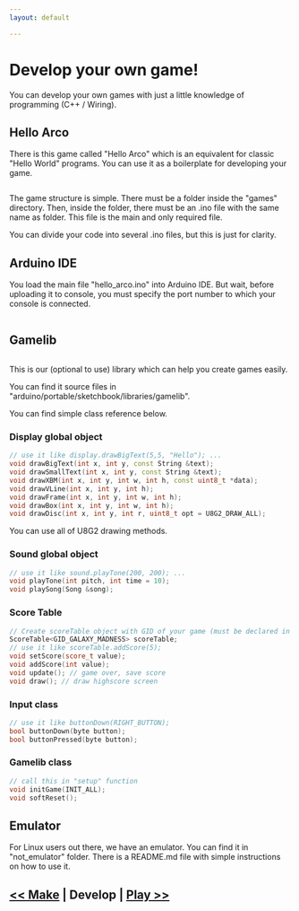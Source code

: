 ```yaml
---
layout: default

---
```


# Develop your own game!

You can develop your own games with just a little knowledge of programming (C++ / Wiring). 

## Hello Arco

There is this game called "Hello Arco" which is an equivalent for classic "Hello World" programs. You can use it as a boilerplate for developing your game.

<img data-src="{{ '/assets/images/hello_arco.png' | prepend: site.baseurl }}" class="img-responsive float-left mr-3 image-border">

The game structure is simple. There must be a folder inside the "games" directory. Then, inside the folder, there must be an .ino file with the same name as folder. This file is the main and only required file. 

You can divide your code into several .ino files, but this is just for clarity.

<div class="clearfix"></div>

## Arduino IDE

You load the main file "hello_arco.ino" into Arduino IDE. But wait, before uploading it to console, you must specify the port number to which your console is connected.

<img data-src=" {{ '/assets/images/arduino_ide_select_port.png' | prepend: site.baseurl }}" class="img-responsive image-border">

<div class="clearfix"></div>

## Gamelib

<img data-src="{{ '/assets/images/gamelib_small.png' | prepend: site.baseurl }}" class="img-responsive float-left mr-3 image-border">

This is our (optional to use) library which can help you create games easily. 

You can find it source files in "arduino/portable/sketchbook/libraries/gamelib".

You can find simple class reference below.

<div class="clearfix"></div>

### Display global object

```cpp
// use it like display.drawBigText(5,5, "Hello"); ...
void drawBigText(int x, int y, const String &text);
void drawSmallText(int x, int y, const String &text);
void drawXBM(int x, int y, int w, int h, const uint8_t *data);
void drawVLine(int x, int y, int h);
void drawFrame(int x, int y, int w, int h);
void drawBox(int x, int y, int w, int h);
void drawDisc(int x, int y, int r, uint8_t opt = U8G2_DRAW_ALL);
```

You can use all of U8G2 drawing methods. 

### Sound global object

```cpp
// use it like sound.playTone(200, 200); ...
void playTone(int pitch, int time = 10);
void playSong(Song &song);
```

### Score Table

```cpp
// Create scoreTable object with GID of your game (must be declared in score.h)
ScoreTable<GID_GALAXY_MADNESS> scoreTable;
// use it like scoreTable.addScore(5);
void setScore(score_t value);
void addScore(int value);
void update(); // game over, save score
void draw(); // draw highscore screen
```
### Input class

```cpp
// use it like buttonDown(RIGHT_BUTTON);
bool buttonDown(byte button);
bool buttonPressed(byte button);
```
### Gamelib class
```cpp
// call this in "setup" function
void initGame(INIT_ALL);
void softReset();
```

<div class="clearfix"></div>

## Emulator

For Linux users out there, we have an emulator. You can find it in "not_emulator" folder. There is a README.md file with simple instructions on how to use it.

## [<< Make](/make.html) | Develop | [Play >>](/play.html)
